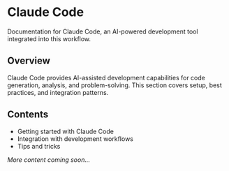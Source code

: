 # Claude Code

Documentation for Claude Code, an AI-powered development tool integrated into this workflow.

## Overview

Claude Code provides AI-assisted development capabilities for code generation, analysis, and problem-solving. This section covers setup, best practices, and integration patterns.

## Contents

- Getting started with Claude Code
- Integration with development workflows
- Tips and tricks

*More content coming soon...*
